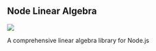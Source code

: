 Node Linear Algebra
---

![](https://travis-ci.org/kelvinabrokwa/linear-algebra.svg?branch=master)

A comprehensive linear algebra library for Node.js
